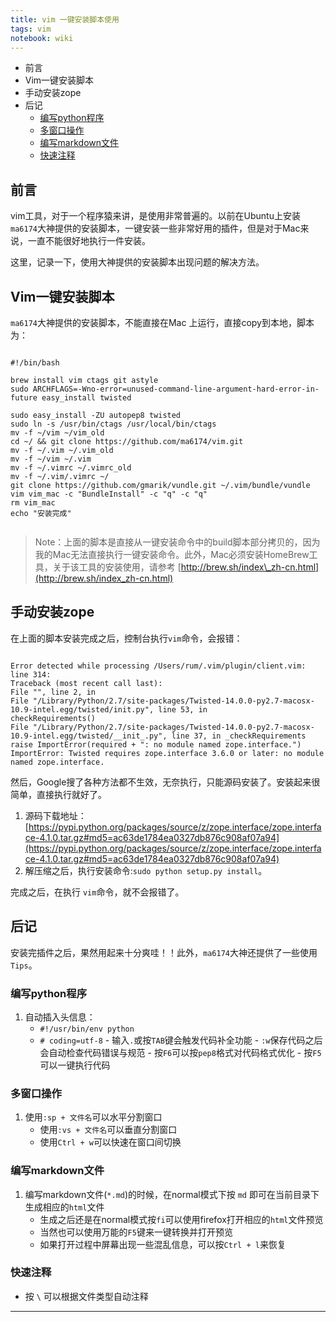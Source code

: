 ```yaml
---
title: vim 一键安装脚本使用 
tags: vim
notebook: wiki 
---
```

- [](https://ketao1989.github.io/2014/08/26/Vim-Plugin-On-Mac/#%E5%89%8D%E8%A8%80)前言
- [](https://ketao1989.github.io/2014/08/26/Vim-Plugin-On-Mac/#vim%E4%B8%80%E9%94%AE%E5%AE%89%E8%A3%85%E8%84%9A%E6%9C%AC)Vim一键安装脚本
- [](https://ketao1989.github.io/2014/08/26/Vim-Plugin-On-Mac/#%E6%89%8B%E5%8A%A8%E5%AE%89%E8%A3%85zope)手动安装zope
- [](https://ketao1989.github.io/2014/08/26/Vim-Plugin-On-Mac/#%E5%90%8E%E8%AE%B0)后记
  - [编写python程序](https://ketao1989.github.io/2014/08/26/Vim-Plugin-On-Mac/#%E7%BC%96%E5%86%99python%E7%A8%8B%E5%BA%8F)
  - [多窗口操作](https://ketao1989.github.io/2014/08/26/Vim-Plugin-On-Mac/#%E5%A4%9A%E7%AA%97%E5%8F%A3%E6%93%8D%E4%BD%9C)
  - [编写markdown文件](https://ketao1989.github.io/2014/08/26/Vim-Plugin-On-Mac/#%E7%BC%96%E5%86%99markdown%E6%96%87%E4%BB%B6)
  - [快速注释](https://ketao1989.github.io/2014/08/26/Vim-Plugin-On-Mac/#%E5%BF%AB%E9%80%9F%E6%B3%A8%E9%87%8A)

## 前言

vim工具，对于一个程序猿来讲，是使用非常普遍的。以前在Ubuntu上安装`ma6174`大神提供的安装脚本，一键安装一些非常好用的插件，但是对于Mac来说，一直不能很好地执行一件安装。

这里，记录一下，使用大神提供的安装脚本出现问题的解决方法。

## Vim一键安装脚本

`ma6174`大神提供的安装脚本，不能直接在Mac 上运行，直接copy到本地，脚本为：

```

#!/bin/bash

brew install vim ctags git astyle
sudo ARCHFLAGS=-Wno-error=unused-command-line-argument-hard-error-in-future easy_install twisted

sudo easy_install -ZU autopep8 twisted
sudo ln -s /usr/bin/ctags /usr/local/bin/ctags
mv -f ~/vim ~/vim_old
cd ~/ && git clone https://github.com/ma6174/vim.git
mv -f ~/.vim ~/.vim_old
mv -f ~/vim ~/.vim
mv -f ~/.vimrc ~/.vimrc_old
mv -f ~/.vim/.vimrc ~/
git clone https://github.com/gmarik/vundle.git ~/.vim/bundle/vundle
vim vim_mac -c "BundleInstall" -c "q" -c "q"
rm vim_mac
echo "安装完成"
            
```

> Note：上面的脚本是直接从一键安装命令中的build脚本部分拷贝的，因为我的Mac无法直接执行一键安装命令。此外，Mac必须安装HomeBrew工具，关于该工具的安装使用，请参考 [http://brew.sh/index\_zh-cn.html](http://brew.sh/index_zh-cn.html)

## 手动安装zope

在上面的脚本安装完成之后，控制台执行`vim`命令，会报错：

```

Error detected while processing /Users/rum/.vim/plugin/client.vim:
line 314:
Traceback (most recent call last):
File "", line 2, in 
File "/Library/Python/2.7/site-packages/Twisted-14.0.0-py2.7-macosx-10.9-intel.egg/twisted/init.py", line 53, in 
checkRequirements()
File "/Library/Python/2.7/site-packages/Twisted-14.0.0-py2.7-macosx-10.9-intel.egg/twisted/__init_.py", line 37, in _checkRequirements
raise ImportError(required + ": no module named zope.interface.")
ImportError: Twisted requires zope.interface 3.6.0 or later: no module named zope.interface.

```

然后，Google搜了各种方法都不生效，无奈执行，只能源码安装了。安装起来很简单，直接执行就好了。

1. 源码下载地址：[https://pypi.python.org/packages/source/z/zope.interface/zope.interface-4.1.0.tar.gz#md5=ac63de1784ea0327db876c908af07a94](https://pypi.python.org/packages/source/z/zope.interface/zope.interface-4.1.0.tar.gz#md5=ac63de1784ea0327db876c908af07a94)
2. 解压缩之后，执行安装命令:`sudo python setup.py install`。

完成之后，在执行 `vim`命令，就不会报错了。

## 后记

安装完插件之后，果然用起来十分爽哇！！此外，`ma6174`大神还提供了一些使用`Tips`。

### 编写python程序

1. 自动插入头信息：
    - `#!/usr/bin/env python`
    - `# coding=utf-8` - 输入`.`或按`TAB`键会触发代码补全功能 - `:w`保存代码之后会自动检查代码错误与规范 - 按`F6`可以按`pep8`格式对代码格式优化 - 按`F5`可以一键执行代码

### 多窗口操作

1. 使用`:sp + 文件名`可以水平分割窗口
    - 使用`:vs + 文件名`可以垂直分割窗口
    - 使用`Ctrl + w`可以快速在窗口间切换

### 编写markdown文件

1. 编写markdown文件(`*.md`)的时候，在normal模式下按 `md` 即可在当前目录下生成相应的`html`文件
    - 生成之后还是在normal模式按`fi`可以使用firefox打开相应的`html`文件预览
    - 当然也可以使用万能的`F5`键来一键转换并打开预览
    - 如果打开过程中屏幕出现一些混乱信息，可以按`Ctrl + l`来恢复

### 快速注释

- 按 `\` 可以根据文件类型自动注释

___
